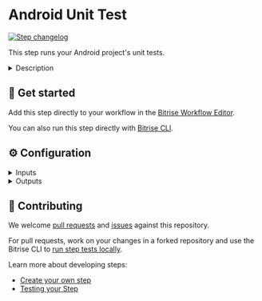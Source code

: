 # Android Unit Test

[![Step changelog](https://shields.io/github/v/release/bitrise-steplib/bitrise-step-android-unit-test?include_prereleases&label=changelog&color=blueviolet)](https://github.com/bitrise-steplib/bitrise-step-android-unit-test/releases)

This step runs your Android project's unit tests.

<details>
<summary>Description</summary>

This step runs your Android project's unit tests.
</details>

## 🧩 Get started

Add this step directly to your workflow in the [Bitrise Workflow Editor](https://devcenter.bitrise.io/steps-and-workflows/steps-and-workflows-index/).

You can also run this step directly with [Bitrise CLI](https://github.com/bitrise-io/bitrise).

## ⚙️ Configuration

<details>
<summary>Inputs</summary>

| Key | Description | Flags | Default |
| --- | --- | --- | --- |
| `project_location` | The root directory of your android project, for example, where your root build gradle file exists (also gradlew, settings.gradle, etc...) | required | `$BITRISE_SOURCE_DIR` |
| `module` | Set the module that you want to test. To see your available modules, please open your project in Android Studio, go to **Project Structure** and see the list on the left. Leave this input blank to test all modules.  |  |  |
| `variant` | Set the variant that you want to test. To see your available variants, please open your project in Android Studio, go to **Project Structure**, then to the **variants** section. Leave this input blank to test all variants.  |  |  |
| `arguments` | Extra arguments passed to the gradle task |  |  |
| `report_path_pattern` | The step will use this pattern to export __Local unit test HTML results__. The whole HTML results directory will be zipped and moved to the `$BITRISE_DEPLOY_DIR`.  You need to override this input if you have custom output dir set for Local unit test HTML results. The pattern needs to be relative to the selected module's directory.  Example 1: app module and debug variant is selected and the HTML report is generated at:  - `<path_to_your_project>/app/build/reports/tests/testDebugUnitTest`  this case use: `*build/reports/tests/testDebugUnitTest` pattern.  Example 2: app module and NO variant is selected and the HTML reports are generated at:  - `<path_to_your_project>/app/build/reports/tests/testDebugUnitTest` - `<path_to_your_project>/app/build/reports/tests/testReleaseUnitTest`  to export every variant's reports use: `*build/reports/tests` pattern. | required | `*build/reports/tests` |
| `result_path_pattern` | The step will use this pattern to export __Local unit test XML results__. The whole XML results directory will be zipped and moved to the `$BITRISE_DEPLOY_DIR` and the result files will be deployed to the Ship Addon.  You need to override this input if you have custom output dir set for Local unit test XML results. The pattern needs to be relative to the selected module's directory.  Example 1: app module and debug variant is selected and the XML report is generated at:  - `<path_to_your_project>/app/build/test-results/testDebugUnitTest`  this case use: `*build/test-results/testDebugUnitTest` pattern.  Example 2: app module and NO variant is selected and the XML reports are generated at:  - `<path_to_your_project>/app/build/test-results/testDebugUnitTest` - `<path_to_your_project>/app/build/test-results/testReleaseUnitTest`  to export every variant's reports use: `*build/test-results` pattern. | required | `*build/test-results` |
| `is_debug` | The step will print more verbose logs if enabled. | required | `false` |
| `quarantined_tests` | JSON list of tests added to quarantine on Bitrise.io, quarantined tests are excluded from test runs. |  | `$BITRISE_QUARANTINED_TESTS_JSON` |
</details>

<details>
<summary>Outputs</summary>

| Environment Variable | Description |
| --- | --- |
| `BITRISE_FLAKY_TEST_CASES` | A test case is considered flaky if it has failed at least once, but passed at least once as well.  The list contains the test cases in the following format: ``` - TestSuit_1.TestClass_1.TestName_1 - TestSuit_1.TestClass_1.TestName_2 - TestSuit_1.TestClass_2.TestName_1 - TestSuit_2.TestClass_1.TestName_1 ... ``` |
</details>

## 🙋 Contributing

We welcome [pull requests](https://github.com/bitrise-steplib/bitrise-step-android-unit-test/pulls) and [issues](https://github.com/bitrise-steplib/bitrise-step-android-unit-test/issues) against this repository.

For pull requests, work on your changes in a forked repository and use the Bitrise CLI to [run step tests locally](https://devcenter.bitrise.io/bitrise-cli/run-your-first-build/).

Learn more about developing steps:

- [Create your own step](https://devcenter.bitrise.io/contributors/create-your-own-step/)
- [Testing your Step](https://devcenter.bitrise.io/contributors/testing-and-versioning-your-steps/)
